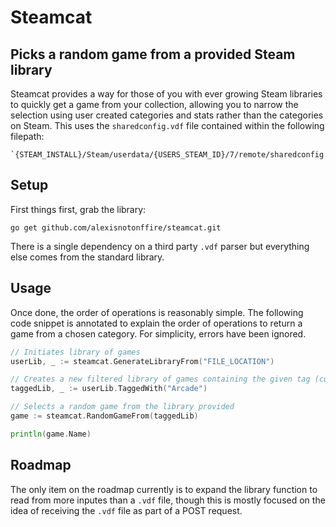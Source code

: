 # Steamcat
## Picks a random game from a provided Steam library
Steamcat provides a way for those of you with ever growing Steam libraries to quickly get a game from your collection, allowing you to narrow the selection using user created categories and stats rather than the categories on Steam. This uses the `sharedconfig.vdf` file contained within the following filepath: 
```
`{STEAM_INSTALL}/Steam/userdata/{USERS_STEAM_ID}/7/remote/sharedconfig.vdf`
```

## Setup
First things first, grab the library: 
```
go get github.com/alexisnotonffire/steamcat.git
```

There is a single dependency on a third party `.vdf` parser but everything else comes from the standard library.


## Usage 
Once done, the order of operations is reasonably simple. The following code snippet is annotated to explain the order of operations to return a game from a chosen category. For simplicity, errors have been ignored.

```go
// Initiates library of games
userLib, _ := steamcat.GenerateLibraryFrom("FILE_LOCATION")

// Creates a new filtered library of games containing the given tag (currently case sensitive)
taggedLib, _ := userLib.TaggedWith("Arcade")

// Selects a random game from the library provided
game := steamcat.RandomGameFrom(taggedLib)

println(game.Name)
```

## Roadmap
The only item on the roadmap currently is to expand the library function to read from more inputes than a `.vdf` file, though this is mostly focused on the idea of receiving the `.vdf` file as part of a POST request. 
